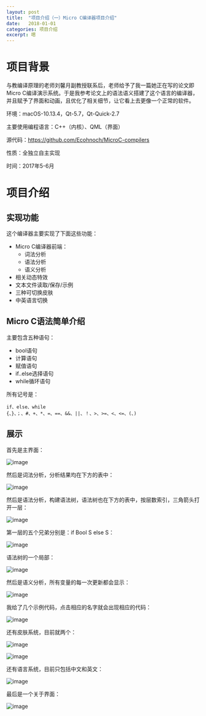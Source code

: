 ```yaml
---
layout: post
title:  "项目介绍（一）Micro C编译器项目介绍"
date:   2018-01-01
categories: 项目介绍
excerpt: 嗯
---
```

<script type="text/javascript" src="http://cdn.mathjax.org/mathjax/latest/MathJax.js?config=TeX-AMS-MML_HTMLorMML"></script>

<script type="text/x-mathjax-config">
    MathJax.Hub.Config({
        tex2jax: {inlineMath: [['$', '$']]},
        messageStyle: "none"
    });
</script>

# 项目背景

与教编译原理的老师刘馨月副教授联系后，老师给予了我一篇她正在写的论文即Micro C编译演示系统。于是我参考论文上的语法语义搭建了这个语言的编译器，并且赋予了界面和动画，且优化了相关细节，让它看上去更像一个正常的软件。

环境：macOS-10.13.4，Qt-5.7，Qt-Quick-2.7

主要使用编程语言：C++（内核）、QML（界面）

源代码：https://github.com/Ecohnoch/MicroC-compilers

性质：全独立自主实现

时间：2017年5-6月

# 项目介绍

## 实现功能

这个编译器主要实现了下面这些功能：

* Micro C编译器前端：
    * 词法分析
    * 语法分析
    * 语义分析
* 相关动态特效
* 文本文件读取/保存/示例
* 三种可切换皮肤
* 中英语言切换

## Micro C语法简单介绍

主要包含五种语句：

* bool语句
* 计算语句
* 赋值语句
* if..else选择语句
* while循环语句

所有记号是：

```
if、else、while
{、}、；、#、+、*、=、==、&&、||、！、>、>=、<、<=、(、)
```

## 展示

首先是主界面：

![image](/img/mic1.png)

然后是词法分析，分析结果均在下方的表中：

![image](/img/mic11.png)

然后是语法分析，构建语法树，语法树也在下方的表中，按层数索引，三角箭头打开一层：

![image](/img/mic2.png)

第一层的五个兄弟分别是：if Bool S else S：

![image](/img/mic6.png)

语法树的一个局部：

![image](/img/mic7.png)

然后是语义分析，所有变量的每一次更新都会显示：

![image](/img/mic3.png)

我给了几个示例代码，点击相应的名字就会出现相应的代码：

![image](/img/mic8.png)

还有皮肤系统，目前就两个：

![image](/img/mic4.png)

![image](/img/mic5.png)

还有语言系统，目前只包括中文和英文：

![image](/img/mic9.png)

最后是一个关于界面：

![image](/img/mic10.png)


